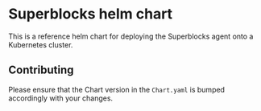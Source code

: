 # Superblocks helm chart

This is a reference helm chart for deploying the Superblocks agent onto a Kubernetes cluster.

## Contributing

Please ensure that the Chart version in the `Chart.yaml` is bumped accordingly with your changes.
